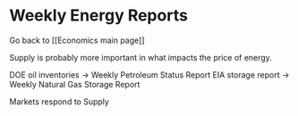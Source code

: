 # Weekly Energy Reports

Go back to [[Economics main page]]

Supply is probably more important in what impacts the price of energy. 

DOE oil inventories -> Weekly Petroleum Status Report
EIA storage report -> Weekly Natural Gas Storage Report

Markets respond to Supply 

